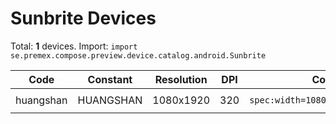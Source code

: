 # Sunbrite Devices

Total: **1** devices. Import: `import se.premex.compose.preview.device.catalog.android.Sunbrite`

| Code | Constant | Resolution | DPI | Compose Spec | Preview Usage |
|------|----------|------------|-----|-------------|---------------|
| huangshan | HUANGSHAN | 1080x1920 | 320 | `spec:width=1080px,height=1920px,dpi=320` | `@Preview(device = Sunbrite.HUANGSHAN)` |

<!-- Generated automatically. Do not edit manually. -->
